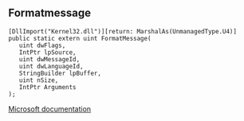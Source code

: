 ## Formatmessage

```
[DllImport("Kernel32.dll")][return: MarshalAs(UnmanagedType.U4)]
public static extern uint FormatMessage(
   uint dwFlags,
   IntPtr lpSource,
   uint dwMessageId,
   uint dwLanguageId,
   StringBuilder lpBuffer,
   uint nSize,
   IntPtr Arguments
);
```

[Microsoft documentation](https://docs.microsoft.com/en-us/windows/win32/api/winbase/nf-winbase-formatmessagew)

